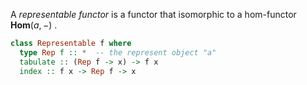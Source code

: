 A _representable functor_ is a functor that isomorphic to a hom-functor $\mathbf{Hom}(a, -)$ .

```haskell
class Representable f where
  type Rep f :: *  -- the represent object "a"
  tabulate :: (Rep f -> x) -> f x
  index :: f x -> Rep f -> x
```